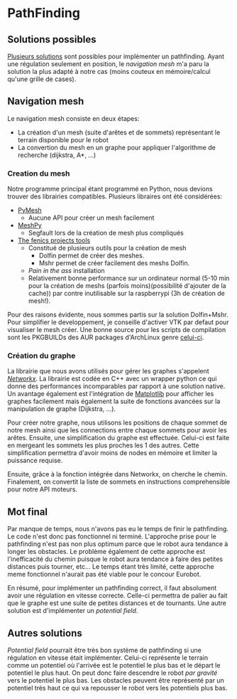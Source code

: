 # PathFinding

## Solutions possibles

[Plusieurs solutions](http://theory.stanford.edu/%7Eamitp/GameProgramming/MapRepresentations.html#navigation-meshes)
sont possibles pour implémenter un pathfinding. Ayant une régulation seulement en position, le
*navigation mesh* m'a paru la solution la plus adapté à notre cas (moins couteux en mémoire/calcul
qu'une grille de cases).

## Navigation mesh

Le navigation mesh consiste en deux étapes:

- La création d'un mesh (suite d'arêtes et de sommets) représentant le terrain disponible pour le
  robot
- La convertion du mesh en un graphe pour appliquer l'algorithme de recherche (dijkstra, A\*, ...)

### Creation du mesh

Notre programme principal étant programmé en Python, nous devions trouver des librairies
compatibles. Plusieurs libraires ont été considérées:

- [PyMesh](https://pymesh.readthedocs.io/en/latest/)
    - Aucune API pour créer un mesh facilement
- [MeshPy](https://documen.tician.de/meshpy/)
    - Segfault lors de la création de mesh plus compliqués
- [The fenics projects tools](https://fenicsproject.org/)
    - Constitué de plusieurs outils pour la création de mesh
        - Dolfin permet de créer des meshes.
        - Mshr permet de créer facilement des meshs Dolfin.
    - *Pain in the ass* installation
    - Relativement bonne performance sur un ordinateur normal (5-10 min pour la création de meshs
      (parfois moins)(possibilité d'ajouter de la cache)) par contre inutilisable sur la raspberrypi
      (3h de création de mesh!).

Pour des raisons évidente, nous sommes partis sur la solution Dolfin+Mshr. Pour simplifier le
developpement, je conseille d'activer VTK par defaut pour visualiser le mesh créer. Une bonne source
pour les scripts de compilation sont les PKGBUILDs des AUR packages d'ArchLinux genre
[celui-ci](https://aur.archlinux.org/cgit/aur.git/tree/PKGBUILD?h=python-dolfin-git).

### Création du graphe

La librairie que nous avons utilisés pour gérer les graphes s'appelent
[*Networkx*](https://networkx.readthedocs.io/en/stable/). La librairie est codée en C++ avec un
wrapper python ce qui donne des performances incomparables par rapport à une solution native. Un
avantage également est l'intégration de [Matplotlib](http://matplotlib.org/) pour afficher les
graphes facilement mais également la suite de fonctions avancées sur la manipulation de graphe
(Dijkstra, ...).


Pour créer notre graphe, nous utilisons les positions de chaque sommet de notre mesh ainsi que les
connections entre chaque sommets pour avoir les arêtes. Ensuite, une simplification du graphe est
effectuée. Celui-ci est faite en mergeant les sommets les plus proches les 1 des autres. Cette
simplification permettra d'avoir moins de nodes en mémoire et limiter la puissance requise.

Ensuite, grâce à la fonction intégrée dans Networkx, on cherche le chemin. Finalement, on convertit
la liste de sommets en instructions comprehensible pour notre API moteurs.

## Mot final

Par manque de temps, nous n'avons pas eu le temps de finir le pathfinding. Le code n'est donc pas
fonctionnel ni terminé. L'approche prise pour le pathfinding n'est pas non plus optimum parce que le
robot aura tendance à longer les obstacles. Le problème également de cette approche est
l'inefficacité du chemin puisque le robot aura tendance à faire des petites distances puis tourner,
etc... Le temps étant très limité, cette approche meme fonctionnel n'aurait pas été viable pour le
concour Eurobot.

En résumé, pour implémenter un pathfinding correct, il faut absolument avoir une régulation en
vitesse correcte. Celle-ci permettra de palier au fait que le graphe est une suite de petites
distances et de tournants. Une autre solution est d'implémenter un *potential field*.

## Autres solutions

*Potential field* pourrait être très bon système de pathfinding si une régulation en vitesse était
implémenter. Celui-ci représente le terrain comme un potentiel où l'arrivée est le potentiel le
plus bas et le départ le potentiel le plus haut. On peut donc faire descendre le robot *par
gravité* vers le potentiel le plus bas. Les obstacles peuvent être représenté par un potentiel très
haut ce qui va repousser le robot vers les potentiels plus bas.
